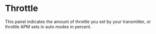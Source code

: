 # Throttle #

This panel indicates the amount of throttle you set by your transmitter, or throttle APM sets in auto modes in percent.